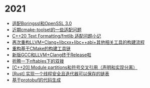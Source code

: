 # 2021

  * [适配Boringssl和OpenSSL 3.0](2110.md)
  * [近期cmake-toolset的一些适配问题](2109.md)
  * [C++20 Text Formatting/fmtlib 适配问题小记](2108.md)
  * [再次重构LLVM+Clang+libcxx+libc++abi+其他相关工具的构建流程](2107.md)
  * [重构基于CMake的构建工具链](2106.md)
  * [新版GCC和LLVM+Clang终于Release啦](2105.md)
  * [折腾一下nftables下的双拨](2104.md)
  * [\[C++20\] Module partitions和符号交叉引用（声明和实现分离）](2103.md)
  * [\[Rust\] 实现一个线程安全且迭代器可以保存的链表](2102.md)
  * [基于protobuf的代码生成](2101.md)
